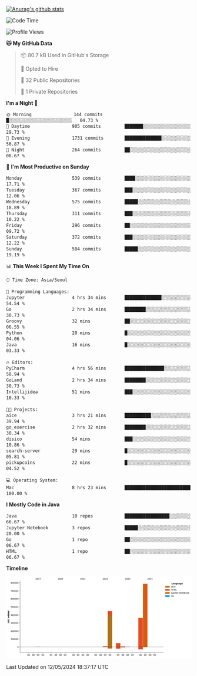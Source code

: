 [![Anurag's github stats](https://github-readme-stats.vercel.app/api?username=hajubal)](https://github.com/anuraghazra/github-readme-stats)

<!--START_SECTION:waka-->
![Code Time](http://img.shields.io/badge/Code%20Time-6%20hrs%2030%20mins-blue)

![Profile Views](http://img.shields.io/badge/Profile%20Views-18-blue)

**🐱 My GitHub Data** 

> 📦 80.7 kB Used in GitHub's Storage 
 > 
> 💼 Opted to Hire
 > 
> 📜 32 Public Repositories 
 > 
> 🔑 1 Private Repositories 
 > 
**I'm a Night 🦉** 

```text
🌞 Morning                144 commits         █░░░░░░░░░░░░░░░░░░░░░░░░   04.73 % 
🌆 Daytime                905 commits         ███████░░░░░░░░░░░░░░░░░░   29.73 % 
🌃 Evening                1731 commits        ██████████████░░░░░░░░░░░   56.87 % 
🌙 Night                  264 commits         ██░░░░░░░░░░░░░░░░░░░░░░░   08.67 % 
```
📅 **I'm Most Productive on Sunday** 

```text
Monday                   539 commits         ████░░░░░░░░░░░░░░░░░░░░░   17.71 % 
Tuesday                  367 commits         ███░░░░░░░░░░░░░░░░░░░░░░   12.06 % 
Wednesday                575 commits         █████░░░░░░░░░░░░░░░░░░░░   18.89 % 
Thursday                 311 commits         ███░░░░░░░░░░░░░░░░░░░░░░   10.22 % 
Friday                   296 commits         ██░░░░░░░░░░░░░░░░░░░░░░░   09.72 % 
Saturday                 372 commits         ███░░░░░░░░░░░░░░░░░░░░░░   12.22 % 
Sunday                   584 commits         █████░░░░░░░░░░░░░░░░░░░░   19.19 % 
```


📊 **This Week I Spent My Time On** 

```text
🕑︎ Time Zone: Asia/Seoul

💬 Programming Languages: 
Jupyter                  4 hrs 34 mins       ██████████████░░░░░░░░░░░   54.54 % 
Go                       2 hrs 34 mins       ████████░░░░░░░░░░░░░░░░░   30.73 % 
Groovy                   32 mins             ██░░░░░░░░░░░░░░░░░░░░░░░   06.55 % 
Python                   20 mins             █░░░░░░░░░░░░░░░░░░░░░░░░   04.06 % 
Java                     16 mins             █░░░░░░░░░░░░░░░░░░░░░░░░   03.33 % 

🔥 Editors: 
PyCharm                  4 hrs 56 mins       ███████████████░░░░░░░░░░   58.94 % 
GoLand                   2 hrs 34 mins       ████████░░░░░░░░░░░░░░░░░   30.73 % 
Intellijidea             51 mins             ███░░░░░░░░░░░░░░░░░░░░░░   10.33 % 

🐱‍💻 Projects: 
aice                     3 hrs 21 mins       ██████████░░░░░░░░░░░░░░░   39.94 % 
go_exercise              2 hrs 32 mins       ████████░░░░░░░░░░░░░░░░░   30.34 % 
disico                   54 mins             ███░░░░░░░░░░░░░░░░░░░░░░   10.86 % 
search-server            29 mins             █░░░░░░░░░░░░░░░░░░░░░░░░   05.81 % 
pickupcoins              22 mins             █░░░░░░░░░░░░░░░░░░░░░░░░   04.52 % 

💻 Operating System: 
Mac                      8 hrs 23 mins       █████████████████████████   100.00 % 
```

**I Mostly Code in Java** 

```text
Java                     10 repos            █████████████████░░░░░░░░   66.67 % 
Jupyter Notebook         3 repos             █████░░░░░░░░░░░░░░░░░░░░   20.00 % 
Go                       1 repo              ██░░░░░░░░░░░░░░░░░░░░░░░   06.67 % 
HTML                     1 repo              ██░░░░░░░░░░░░░░░░░░░░░░░   06.67 % 
```



**Timeline**

![Lines of Code chart](https://raw.githubusercontent.com/hajubal/hajubal/main/assets/bar_graph.png)


 Last Updated on 12/05/2024 18:37:17 UTC
<!--END_SECTION:waka-->